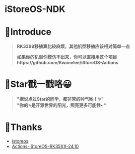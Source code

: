 # iStoreOS-NDK

# 🤔Introduce
> **RK3399移植算比较麻烦，其他机型移植应该相对简单一点**
> 
> **如果你的机型你模仿不出来，你可以直接用这个项目https://github.com/Kwonelee/iStoreOS-Actions**

# 🌟Star戳一戳咯😀
> **"据说点过Star的同学，都非常的帅气哟！✨"**  
> **"你的⭐️是开源世界的阳光，照亮更多可能性~"**  

# 🙏Thanks
- [istoreos](https://github.com/istoreos/istoreos)
- [Actions-iStoreOS-RK35XX-24.10](https://github.com/xiaomeng9597/Actions-iStoreOS-RK35XX-24.10)
